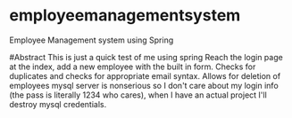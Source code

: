 # employeemanagementsystem
Employee Management system using Spring

#Abstract 
This is just a quick test of me using spring
Reach the login page at the index, add a new employee with the built in form. Checks for duplicates and checks for appropriate email syntax.
Allows for deletion of employees
mysql server is nonserious so I don't care about my login info (the pass is literally 1234 who cares), when I have an actual project I'll destroy mysql credentials.
